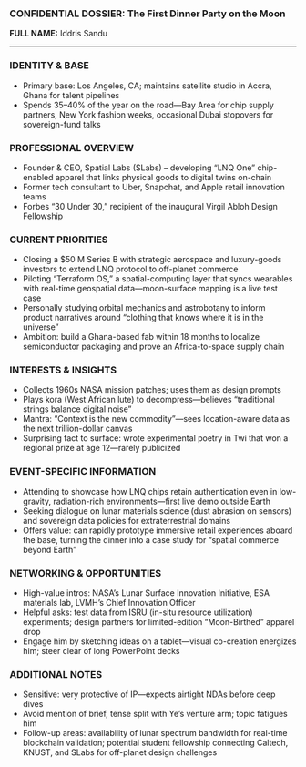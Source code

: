 ### CONFIDENTIAL DOSSIER: The First Dinner Party on the Moon

**FULL NAME:** Iddris Sandu

---
### IDENTITY & BASE
- Primary base: Los Angeles, CA; maintains satellite studio in Accra, Ghana for talent pipelines
- Spends 35–40% of the year on the road—Bay Area for chip supply partners, New York fashion weeks, occasional Dubai stopovers for sovereign-fund talks

### PROFESSIONAL OVERVIEW
- Founder & CEO, Spatial Labs (SLabs) – developing “LNQ One” chip-enabled apparel that links physical goods to digital twins on-chain
- Former tech consultant to Uber, Snapchat, and Apple retail innovation teams
- Forbes “30 Under 30,” recipient of the inaugural Virgil Abloh Design Fellowship

### CURRENT PRIORITIES
- Closing a $50 M Series B with strategic aerospace and luxury-goods investors to extend LNQ protocol to off-planet commerce
- Piloting “Terraform OS,” a spatial-computing layer that syncs wearables with real-time geospatial data—moon-surface mapping is a live test case
- Personally studying orbital mechanics and astrobotany to inform product narratives around “clothing that knows where it is in the universe”
- Ambition: build a Ghana-based fab within 18 months to localize semiconductor packaging and prove an Africa-to-space supply chain

### INTERESTS & INSIGHTS
- Collects 1960s NASA mission patches; uses them as design prompts
- Plays kora (West African lute) to decompress—believes “traditional strings balance digital noise”
- Mantra: “Context is the new commodity”—sees location-aware data as the next trillion-dollar canvas
- Surprising fact to surface: wrote experimental poetry in Twi that won a regional prize at age 12—rarely publicized

### EVENT-SPECIFIC INFORMATION
- Attending to showcase how LNQ chips retain authentication even in low-gravity, radiation-rich environments—first live demo outside Earth
- Seeking dialogue on lunar materials science (dust abrasion on sensors) and sovereign data policies for extraterrestrial domains
- Offers value: can rapidly prototype immersive retail experiences aboard the base, turning the dinner into a case study for “spatial commerce beyond Earth”

### NETWORKING & OPPORTUNITIES
- High-value intros: NASA’s Lunar Surface Innovation Initiative, ESA materials lab, LVMH’s Chief Innovation Officer
- Helpful asks: test data from ISRU (in-situ resource utilization) experiments; design partners for limited-edition “Moon-Birthed” apparel drop
- Engage him by sketching ideas on a tablet—visual co-creation energizes him; steer clear of long PowerPoint decks

### ADDITIONAL NOTES
- Sensitive: very protective of IP—expects airtight NDAs before deep dives
- Avoid mention of brief, tense split with Ye’s venture arm; topic fatigues him
- Follow-up areas: availability of lunar spectrum bandwidth for real-time blockchain validation; potential student fellowship connecting Caltech, KNUST, and SLabs for off-planet design challenges